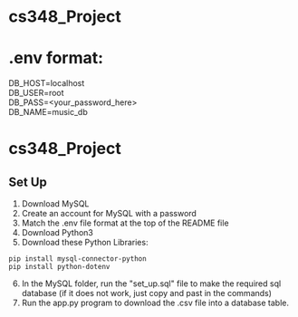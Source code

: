 # cs348_Project

# .env format:
DB_HOST=localhost  
DB_USER=root  
DB_PASS=<your_password_here>  
DB_NAME=music_db  
 
# cs348_Project

## Set Up
1. Download MySQL
2. Create an account for MySQL with a password
3. Match the .env file format at the top of the README file
4. Download Python3
5. Download these Python Libraries:
```
pip install mysql-connector-python
pip install python-dotenv
```
6. In the MySQL folder, run the "set_up.sql" file to make the required sql database (if it does not work, just copy and past in the commands)
7. Run the app.py program to download the .csv file into a database table.

